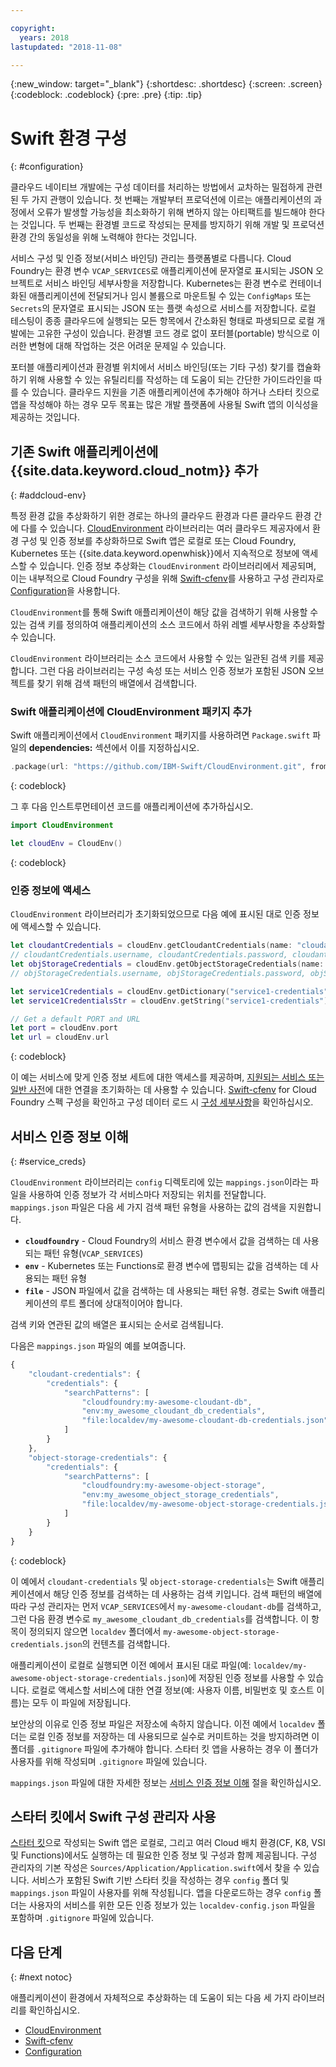 ```yaml
---

copyright:
  years: 2018
lastupdated: "2018-11-08"

---
```

{:new_window: target="_blank"}
{:shortdesc: .shortdesc}
{:screen: .screen}
{:codeblock: .codeblock}
{:pre: .pre}
{:tip: .tip}

# Swift 환경 구성
{: #configuration}

클라우드 네이티브 개발에는 구성 데이터를 처리하는 방법에서 교차하는 밀접하게 관련된 두 가지 관행이 있습니다. 첫 번째는 개발부터 프로덕션에 이르는 애플리케이션의 과정에서 오류가 발생할 가능성을 최소화하기 위해 변하지 않는 아티팩트를 빌드해야 한다는 것입니다. 두 번째는 환경별 코드로 작성되는 문제를 방지하기 위해 개발 및 프로덕션 환경 간의 동일성을 위해 노력해야 한다는 것입니다. 

서비스 구성 및 인증 정보(서비스 바인딩) 관리는 플랫폼별로 다릅니다. Cloud Foundry는 환경 변수 `VCAP_SERVICES`로 애플리케이션에 문자열로 표시되는 JSON 오브젝트로 서비스 바인딩 세부사항을 저장합니다. Kubernetes는 환경 변수로 컨테이너화된 애플리케이션에 전달되거나 임시 볼륨으로 마운트될 수 있는 `ConfigMaps` 또는 `Secrets`의 문자열로 표시되는 JSON 또는 플랫 속성으로 서비스를 저장합니다. 로컬 테스팅이 종종 클라우드에 실행되는 모든 항목에서 간소화된 형태로 파생되므로 로컬 개발에는 고유한 구성이 있습니다. 환경별 코드 경로 없이 포터블(portable) 방식으로 이러한 변형에 대해 작업하는 것은 어려운 문제일 수 있습니다.

포터블 애플리케이션과 환경별 위치에서 서비스 바인딩(또는 기타 구성) 찾기를 캡슐화하기 위해 사용할 수 있는 유틸리티를 작성하는 데 도움이 되는 간단한 가이드라인을 따를 수 있습니다. 클라우드 지원을 기존 애플리케이션에 추가해야 하거나 스타터 킷으로 앱을 작성해야 하는 경우 모두 목표는 많은 개발 플랫폼에 사용될 Swift 앱의 이식성을 제공하는 것입니다. 

## 기존 Swift 애플리케이션에 {{site.data.keyword.cloud_notm}} 추가
{: #addcloud-env}

특정 환경 값을 추상화하기 위한 경로는 하나의 클라우드 환경과 다른 클라우드 환경 간에 다를 수 있습니다. [CloudEnvironment](https://github.com/IBM-Swift/CloudEnvironment.git) 라이브러리는 여러 클라우드 제공자에서 환경 구성 및 인증 정보를 추상화하므로 Swift 앱은 로컬로 또는 Cloud Foundry, Kubernetes 또는 {{site.data.keyword.openwhisk}}에서 지속적으로 정보에 액세스할 수 있습니다. 인증 정보 추상화는 `CloudEnvironment` 라이브러리에서 제공되며, 이는 내부적으로 Cloud Foundry 구성을 위해 [Swift-cfenv](https://github.com/IBM-Swift/Swift-cfenv)를 사용하고 구성 관리자로 [Configuration](https://github.com/IBM-Swift/Configuration)을 사용합니다.

`CloudEnvironment`를 통해 Swift 애플리케이션이 해당 값을 검색하기 위해 사용할 수 있는 검색 키를 정의하여 애플리케이션의 소스 코드에서 하위 레벨 세부사항을 추상화할 수 있습니다. 

`CloudEnvironment` 라이브러리는 소스 코드에서 사용할 수 있는 일관된 검색 키를 제공합니다. 그런 다음 라이브러리는 구성 속성 또는 서비스 인증 정보가 포함된 JSON 오브젝트를 찾기 위해 검색 패턴의 배열에서 검색합니다.  

### Swift 애플리케이션에 CloudEnvironment 패키지 추가
Swift 애플리케이션에서 `CloudEnvironment` 패키지를 사용하려면 `Package.swift` 파일의 **dependencies:** 섹션에서 이를 지정하십시오. 
```swift
.package(url: "https://github.com/IBM-Swift/CloudEnvironment.git", from: "8.0.0"),
```
{: codeblock}

그 후 다음 인스트루먼테이션 코드를 애플리케이션에 추가하십시오.
```swift
import CloudEnvironment

let cloudEnv = CloudEnv()
```
{: codeblock}

### 인증 정보에 액세스
`CloudEnvironment` 라이브러리가 초기화되었으므로 다음 예에 표시된 대로 인증 정보에 액세스할 수 있습니다.
```swift
let cloudantCredentials = cloudEnv.getCloudantCredentials(name: "cloudant-credentials")
// cloudantCredentials.username, cloudantCredentials.password, cloudantCredentials.url, etc.
let objStorageCredentials = cloudEnv.getObjectStorageCredentials(name: "object-storage-credentials")
// objStorageCredentials.username, objStorageCredentials.password, objStorageCredentials.projectID, etc.

let service1Credentials = cloudEnv.getDictionary("service1-credentials")
let service1CredentialsStr = cloudEnv.getString("service1-credentials")

// Get a default PORT and URL
let port = cloudEnv.port
let url = cloudEnv.url
```
{: codeblock}

이 예는 서비스에 맞게 인증 정보 세트에 대한 액세스를 제공하며, [지원되는 서비스 또는 일반 사전](https://github.com/IBM-Swift/CloudEnvironment#supported-services)에 대한 연결을 초기화하는 데 사용할 수 있습니다. [Swift-cfenv](https://github.com/IBM-Swift/Swift-cfenv#api) for Cloud Foundry 스펙 구성을 확인하고 구성 데이터 로드 시 [구성 세부사항](https://github.com/IBM-Swift/Configuration)을 확인하십시오.

## 서비스 인증 정보 이해
{: #service_creds}

`CloudEnvironment` 라이브러리는 `config` 디렉토리에 있는 `mappings.json`이라는 파일을 사용하여 인증 정보가 각 서비스마다 저장되는 위치를 전달합니다. `mappings.json` 파일은 다음 세 가지 검색 패턴 유형을 사용하는 값의 검색을 지원합니다.
- **`cloudfoundry`** - Cloud Foundry의 서비스 환경 변수에서 값을 검색하는 데 사용되는 패턴 유형(`VCAP_SERVICES`)
- **`env`** - Kubernetes 또는 Functions로 환경 변수에 맵핑되는 값을 검색하는 데 사용되는 패턴 유형
- **`file`** - JSON 파일에서 값을 검색하는 데 사용되는 패턴 유형. 경로는 Swift 애플리케이션의 루트 폴더에 상대적이어야 합니다.

검색 키와 연관된 값의 배열은 표시되는 순서로 검색됩니다.

다음은 `mappings.json` 파일의 예를 보여줍니다.
```javascript
{
    "cloudant-credentials": {
        "credentials": {
            "searchPatterns": [
                "cloudfoundry:my-awesome-cloudant-db",
                "env:my_awesome_cloudant_db_credentials",
                "file:localdev/my-awesome-cloudant-db-credentials.json"
            ]
        }
    },
    "object-storage-credentials": {
        "credentials": {
            "searchPatterns": [
                "cloudfoundry:my-awesome-object-storage",
                "env:my_awesome_object_storage_credentials",
                "file:localdev/my-awesome-object-storage-credentials.json"
            ]
        }
    }
}
```
{: codeblock}

이 예에서 `cloudant-credentials` 및 `object-storage-credentials`는 Swift 애플리케이션에서 해당 인증 정보를 검색하는 데 사용하는 검색 키입니다. 검색 패턴의 배열에 따라 구성 관리자는 먼저 `VCAP_SERVICES`에서 `my-awesome-cloudant-db`를 검색하고, 그런 다음 환경 변수로 `my_awesome_cloudant_db_credentials`를 검색합니다. 이 항목이 정의되지 않으면 `localdev` 폴더에서 `my-awesome-object-storage-credentials.json`의 컨텐츠를 검색합니다. 

애플리케이션이 로컬로 실행되면 이전 예에서 표시된 대로 파일(예: `localdev/my-awesome-object-storage-credentials.json`)에 저장된 인증 정보를 사용할 수 있습니다. 로컬로 액세스할 서비스에 대한 연결 정보(예: 사용자 이름, 비밀번호 및 호스트 이름)는 모두 이 파일에 저장됩니다. 

보안상의 이유로 인증 정보 파일은 저장소에 속하지 않습니다. 이전 예에서 `localdev` 폴더는 로컬 인증 정보를 저장하는 데 사용되므로 실수로 커미트하는 것을 방지하려면 이 폴더를 `.gitignore` 파일에 추가해야 합니다. 스타터 킷 앱을 사용하는 경우 이 폴더가 사용자를 위해 작성되며 `.gitignore` 파일에 있습니다.

`mappings.json` 파일에 대한 자세한 정보는 [서비스 인증 정보 이해](configuration.html#service_creds) 절을 확인하십시오.

## 스타터 킷에서 Swift 구성 관리자 사용

[스타터 킷](https://console.bluemix.net/developer/appledevelopment/starter-kits/)으로 작성되는 Swift 앱은 로컬로, 그리고 여러 Cloud 배치 환경(CF, K8, VSI 및 Functions)에서도 실행하는 데 필요한 인증 정보 및 구성과 함께 제공됩니다. 구성 관리자의 기본 작성은 `Sources/Application/Application.swift`에서 찾을 수 있습니다. 서비스가 포함된 Swift 기반 스타터 킷을 작성하는 경우 `config` 폴더 및 `mappings.json` 파일이 사용자를 위해 작성됩니다. 앱을 다운로드하는 경우 `config` 폴더는 사용자의 서비스를 위한 모든 인증 정보가 있는 `localdev-config.json` 파일을 포함하며 `.gitignore` 파일에 있습니다. 

## 다음 단계
{: #next notoc}

애플리케이션이 환경에서 자체적으로 추상화하는 데 도움이 되는 다음 세 가지 라이브러리를 확인하십시오.

* [CloudEnvironment](https://github.com/ibm-developer/ibm-cloud-env)
* [Swift-cfenv](https://github.com/IBM-Swift/Swift-cfenv)
* [Configuration](https://github.com/IBM-Swift/Configuration)
